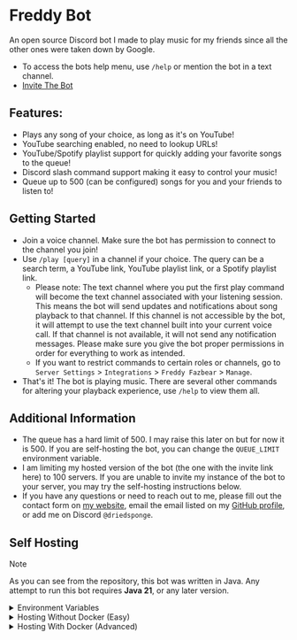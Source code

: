 # Freddy Bot

An open source Discord bot I made to play music for my friends since all the other ones were taken
down by Google.

- To access the bots help menu, use `/help` or mention the bot in a text channel.
- [Invite The Bot](https://discord.com/api/oauth2/authorize?client_id=914454054808211476&permissions=414476271168&scope=bot%20applications.commands)

## Features:

- Plays any song of your choice, as long as it's on YouTube!
- YouTube searching enabled, no need to lookup URLs!
- YouTube/Spotify playlist support for quickly adding your favorite songs to the queue!
- Discord slash command support making it easy to control your music!
- Queue up to 500 (can be configured) songs for you and your friends to listen to!

## Getting Started

- Join a voice channel. Make sure the bot has permission to connect to the channel you join!
- Use `/play [query]` in a channel if your choice. The query can be a search term, a YouTube link,
  YouTube playlist link, or a Spotify playlist link.
    - Please note: The text channel where you put the first play command will become the text
      channel
      associated with your listening session. This means the bot will send updates and notifications
      about
      song playback to that channel. If this channel is not accessible by the bot, it will attempt
      to use
      the text channel built into your current voice call. If that channel is not available, it will
      not send
      any notification messages. Please make sure you give the bot proper permissions in order for
      everything
      to work as intended.
    - If you want to restrict commands to certain roles or channels, go
      to `Server Settings` > `Integrations` > `Freddy Fazbear` > `Manage`.
- That's it! The bot is playing music. There are several other commands for altering your playback
  experience, use `/help` to view them all.

## Additional Information

- The queue has a hard limit of 500. I may raise this later on but for now it is 500. If you are 
self-hosting the bot, you can change the `QUEUE_LIMIT` environment variable.
- I am limiting my hosted version of the bot (the one with the invite link here) to 100 servers.
If you are unable to invite my instance of the bot to your server, you may try the self-hosting
instructions below.
- If you have any questions or need to reach out to me, please fill out the contact form on
  [my website](https://jortuck.com/#contact), email the email listed on my
  [GitHub profile](https://github.com/jortuck), or add me on Discord `@driedsponge`.

## Self Hosting

> [!NOTE]
> As you can see from the repository, this bot was written in Java. Any attempt to run this bot
requires **Java 21**, or any later version.

<details>

<summary>Environment Variables</summary>

There are certain variables required for the operation of the bot. Below is a description of each one.
Where each one is set depends on how you decide to host the bot.

##### DISCORD_TOKEN
This is the most important variable for the bot. This is how the bot connects to
the Discord API in order to play music to people in calls. Here is how you can get your token:
1. Go to the [Discord Developer Portal](https://discord.com/developers/applications). 
2. Click on the `New Application` button on the top right. 
3. Give your application a name and click `Create`. 
4. You will be redirected to your application's page. Click on the `Bot` tab on the left side of the page. 
5. Click the `Reset Token` button in order to obtain your token. 
6. Remember to keep your bot's token a secret as it can be used to control your bot. If your token 
is ever exposed or compromised, you can regenerate it by clicking the `Reset Token` button.
7. On this page you can also customize your bots profile picture, banner, and username to your liking.
8. **While you are on this page, please enable the `Server Members Intent` and `Message Content Intent`.**
9. To generate the invite link, navigate to the `OAuth2` tab, scroll to the URL generator, and select
`bot`. Now you can enable the following permission: `Read Messages/View Channels`, `Send Messages`,
`Send Messages In Threads`, `Connect`, and `Speak`. 
10. Make sure the `Integration Type` is set to `Guild Install`
11. You can open the generated URL in your browser to invite the bot to your server. Save this URL
for later if you plan on inviting the bot to other servers.

##### OWNER_ID
This is where you put your Discord ID. This variable will allow you to use the owner 
commands associated with the bot. Here is how you can obtain it:
1. Open your Discord client.
2. Open settings and navigate to advanced.
3. Enable "Developer Mode".
4. Exit settings, click on your username in the bottom left, and click `Copy User ID`.

##### QUEUE_LIMIT
This one is pretty simple. It's just an integer that indicates the maximum amount of songs that can 
put into a queue per server. It must be a positive whole number or there will be issues with trying 
to use the bot (I would recommend 500). If you set the value to 0, the max amount of songs will be 
infinite.

##### SPOTIFY_CLIENT_ID & SPOTIFY_CLIENT_SECRET (Optional)
These variables are not required but **necessary if you want to support Spotify playlist**, as the bot 
uses the Spotify web API to fetch playlist data;

If you do not plan on needing Spotify support, please set both of these variables to `null`.
<details>
<summary>Steps To Obtain Spotify API Credentials</summary>

1. Visit the [Spotify Developer Dashboard](https://developer.spotify.com/dashboard/).  
2. Log in with your Spotify account. If you don't have a Spotify account, you'll need to create one.  
3. Once you're logged in, click on the `Create app` button.  
4. You'll be asked to enter a name for your app and a description. Fill in these fields with appropriate information.  
5. You will also be asked to supply a redirect URL, just put `http://localhost`.
6. For API/SDKs, select `Web API`.
7. Once you have crated your app, click `Settings` in the top right, and under `Basic Information`
you will see your Client ID and a button that says `View client secret`. Those are the credentials you will need.
8. Remember to keep your Client ID and Client Secret confidential. If your Client Secret gets compromised,
you can regenerate it from the app's dashboard.

</details>
</details>

<details>
<summary>Hosting Without Docker (Easy)</summary>

1. Head to the [releases page](https://github.com/jortuck/Freddy/releases) and download the latest
jar artifact from the most recent release. 
2. In addition, download the corresponding script file from the release page.
    - If you are on Windows, download `start.bat`.
    - If you are on Mac/Linux, download `start.sh`.
3. Move the jar and the executable to a folder on your system. It does not matter where the folder is
located, as long both files are together.
4. Double-click the executable (the sh/bat file) to start the bot. It will crash the first time around, but it should
generate a `config.json`.
5. Open the `config.json` file, and set the variables inside to the environment variables you have
from the previous section. 
6. Finally, double-click the executable one more time to start the bot. If everything was configured
correctly, it should be running, and you should be able to use the commands. If you are encountering
any issues, check the `freddy.log` file for errors. If you cannot resolve your issue, [create a new
issue on GitHub](https://github.com/jortuck/Freddy/issues/new/choose).
7. You might get messages from your operating system saying that the file is "not safe" because it is
not from a verified developer. There is no way for me to stop these messages, but I can guarentee
everything from this repository is safe. If you do not believe me, feel free to download the source
code and compile the application yourself.

</details>

<details>
<summary>Hosting With Docker (Advanced)</summary>

These instructions assume you already have docker installed on your system, and you have some
technical knowledge. If these instructions don't make sense, use the above guide.
1. Download the code by cloning it with git or downloading the zip from GitHub.
    - `git clone https://github.com/jortuck/Freddy.git`
2. Move the cloned folder to any desired location on your computer.
3. Make a copy of the `settings.example.env` and rename it to `settings.env`. Once you have done this,
open `settings.env` and fill in the environment variables from the earlier instructions. 
4. After you have done this, you can run `docker compose up --build` to start the bot.
5. The `Dockerfile` is also included in the repository. While there is no hosted image, feel free to
make your own build.

</details>

